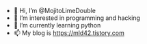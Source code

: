 - 👋 Hi, I’m @MojitoLimeDouble
- 👀 I’m interested in programming and hacking
- 🌱 I’m currently learning python
- 📫 My blog is https://mld42.tistory.com

<!---
MojitoLimeDouble/MojitoLimeDouble is a ✨ special ✨ repository because its `README.md` (this file) appears on your GitHub profile.
You can click the Preview link to take a look at your changes.
--->
